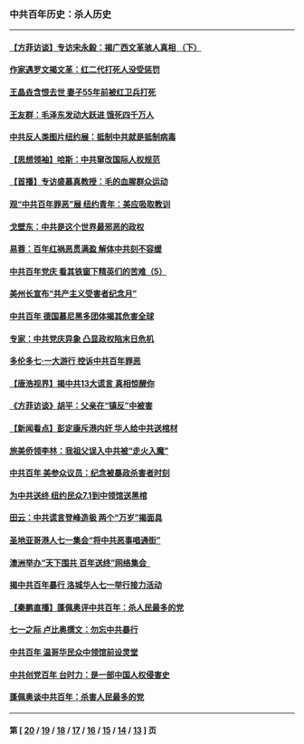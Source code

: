 ### 中共百年历史：杀人历史
---
#### [【方菲访谈】专访宋永毅：揭广西文革骇人真相 （下）](../../pages/nf1176106/n13209074.md?09090430) 
#### [作家遇罗文揭文革：红二代打死人没受惩罚](../../pages/nf1176106/n13205254.md?09090430) 
#### [王晶垚含恨去世 妻子55年前被红卫兵打死](../../pages/nf1176106/n13203590.md?09090430) 
#### [王友群：毛泽东发动大跃进 饿死四千万人](../../pages/nf1176106/n13177158.md?09090430) 
#### [中共反人类图片纽约展：抵制中共就是抵制病毒](../../pages/nf1176106/n13115371.md?09090430) 
#### [【思想领袖】哈斯：中共窜改国际人权规范](../../pages/nf1176106/n13053647.md?09090430) 
#### [【首播】专访盛慕真教授：毛的血腥群众运动](../../pages/nf1176106/n13091782.md?09090430) 
#### [观“中共百年罪恶”展 纽约青年：美应吸取教训](../../pages/nf1176106/n13085246.md?09090430) 
#### [戈壁东：中共是这个世界最邪恶的政权](../../pages/nf1176106/n13085641.md?09090430) 
#### [易蓉：百年红祸恶贯满盈 解体中共刻不容缓](../../pages/nf1176106/n13084455.md?09090430) 
#### [中共百年党庆 看其铁窗下精英们的苦难（5）](../../pages/nf1176106/n13076766.md?09090430) 
#### [美州长宣布“共产主义受害者纪念月”](../../pages/nf1176106/n13074024.md?09090430) 
#### [中共百年 德国慕尼黑多团体揭其危害全球](../../pages/nf1176106/n13068873.md?09090430) 
#### [专家：中共党庆异象 凸显政权陷末日危机](../../pages/nf1176106/n13067084.md?09090430) 
#### [多伦多七·一大游行 控诉中共百年罪恶](../../pages/nf1176106/n13062043.md?09090430) 
#### [【唐浩视界】揭中共13大谎言 真相惊醒你](../../pages/nf1176106/n13065208.md?09090430) 
#### [《方菲访谈》胡平：父亲在“镇反”中被害](../../pages/nf1176106/n13064114.md?09090430) 
#### [【新闻看点】彭定康斥港内奸 华人给中共送棺材](../../pages/nf1176106/n13064230.md?09090430) 
#### [旅美侨领李林：我祖父误入中共被“走火入魔”](../../pages/nf1176106/n13062777.md?09090430) 
#### [中共百年 美参众议员：纪念被暴政杀害者时刻](../../pages/nf1176106/n13063735.md?09090430) 
#### [为中共送终 纽约民众7.1到中领馆送黑棺](../../pages/nf1176106/n13062573.md?09090430) 
#### [田云：中共谎言登峰造极 两个“万岁”揭面具](../../pages/nf1176106/n13062013.md?09090430) 
#### [圣地亚哥港人七一集会“将中共恶事唱通街”](../../pages/nf1176106/n13062681.md?09090430) 
#### [澳洲举办“天下围共 百年送终”网络集会  ](../../pages/nf1176106/n13054366.md?09090430) 
#### [揭中共百年暴行 洛城华人七一举行接力活动](../../pages/nf1176106/n13061979.md?09090430) 
#### [【秦鹏直播】蓬佩奥评中共百年：杀人民最多的党](../../pages/nf1176106/n13061736.md?09090430) 
#### [七一之际 卢比奥撰文：勿忘中共暴行](../../pages/nf1176106/n13061044.md?09090430) 
#### [中共百年 温哥华民众中领馆前设灵堂](../../pages/nf1176106/n13061399.md?09090430) 
#### [中共创党百年 台时力：是一部中国人权侵害史](../../pages/nf1176106/n13060687.md?09090430) 
#### [蓬佩奥谈中共百年：杀害人民最多的党](../../pages/nf1176106/n13061271.md?09090430) 

---
#### 第 [ [20](./20.md?09090430) / [19](./19.md?09090430) / [18](./18.md?09090430) / [17](./17.md?09090430) / [16](./16.md?09090430) / [15](./15.md?09090430) / [14](./14.md?09090430) / [13](./13.md?09090430) ] 页
